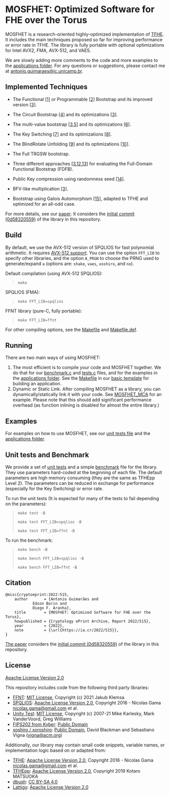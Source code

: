 # MOSFHET: Optimized Software for FHE over the Torus

MOSFHET is a research-oriented highly-optimized implementation of [TFHE](https://github.com/tfhe/tfhe/). It includes the main techniques proposed so far for improving performance or error rate in TFHE. The library is fully portable with optional optimizations for Intel AVX2, FMA, AVX-512, and VAES. 

We are slowly adding more comments to the code and more examples to the [applications folder](applications/). For any questions or suggestions, please contact me at <antonio.guimaraes@ic.unicamp.br>.

## Implemented Techniques

- The Functional [[1]](https://link.springer.com/chapter/10.1007/978-3-030-20951-3_20) or Programmable [[2]](https://link.springer.com/chapter/10.1007/978-3-030-78086-9_1) Bootstrap and its improved version [[3]](https://link.springer.com/chapter/10.1007/978-3-030-92078-4_23).

- The Circuit Bootstrap [[4]](https://link.springer.com/chapter/10.1007/978-3-319-70694-8_14) and its optimizations [[3]](https://link.springer.com/chapter/10.1007/978-3-030-92078-4_23).

- The multi-value bootstrap [[3](https://link.springer.com/chapter/10.1007/978-3-030-92078-4_23),[5](https://link.springer.com/chapter/10.1007/978-3-030-12612-4_6)] and its optimizations [[6]](https://tches.iacr.org/index.php/TCHES/article/view/8793).

- The Key Switching [[7]](https://link.springer.com/chapter/10.1007/978-3-662-53887-6_1) and its optimizations [[8]](https://link.springer.com/chapter/10.1007/978-3-030-78372-3_18).

- The BlindRotate Unfolding [[9]](https://ieeexplore.ieee.org/document/8449914) and its optimizations [[10]](https://link.springer.com/chapter/10.1007/978-3-319-96878-0_17).

- The Full TRGSW bootstrap. 

- Three different approaches [[3](https://link.springer.com/chapter/10.1007/978-3-030-92078-4_23),[12](https://ia.cr/2021/1135),[13](https://ia.cr/2021/1347)] for evaluating the Full-Domain Functional Bootstrap (FDFB). 

- Public Key compression using randomness seed [[14]](10.1007/s00145-019-09319-x). 

- BFV-like multiplication [[3]](https://link.springer.com/chapter/10.1007/978-3-030-92078-4_23).
  
- Bootstrap using Galois Automorphism [[15]](https://eprint.iacr.org/2022/198.pdf), adapted to TFHE and optimized for an all-odd case. 

For more details, see our [paper](https://eprint.iacr.org/2022/515). It considers the [initial commit (0d58320559)]( https://github.com/antoniocgj/MOSFHET/tree/0d5832055900d1376f7dadbbf5093b911e96a7fc) of the library in this repository. 

## Build

By default, we use the AVX-512 version of SPQLIOS for fast polynomial arithmetic. It requires [AVX-512 support](https://en.wikipedia.org/wiki/Advanced_Vector_Extensions#CPUs_with_AVX-512). You can use the option `FFT_LIB` to specify other libraries, and the option `A_PRGN` to choose the PRNG used to generate/expand `a` (options are: `shake`, `vaes`, `xoshiro`, and `no`).

Default compilation (using AVX-512 SPQLIOS):

> `make`

SPQLIOS (FMA):

> ```make FFT_LIB=spqlios```

FFNT library (pure-C, fully portable):

> ```make FFT_LIB=ffnt```

For other compiling options, see the [Makefile](Makefile) and [Makefile.def](Makefile.def). 

## Running

There are two main ways of using MOSFHET:
1. The most efficient is to compile your code and MOSFHET together. We do that for our [benchmark.c](test/benchmark.c) and [tests.c](test/tests.c) files, and for the examples in the [applications folder](applications/). See the [Makefile](applications/template/Makefile) in our [basic template](applications/template/) for building an application. 
2. Dynamic or Static Link. After compiling MOSFHET as a library, you can dynamically/statically link it with your code. See [MOSFHET_MCA](https://github.com/antoniocgj/MOSFHET_MCA) for an example. Please note that this should add significant performance overhead (as function inlining is  disabled for almost the entire library.)

## Examples

For examples on how to use MOSFHET, see our [unit tests file](test/tests.c) and the [applications folder](applications/). 

## Unit tests and Benchmark

We provide a set of [unit tests](test/tests.c) and a simple [benchmark](test/benchmark.c) file for the library. They use parameters hard-coded at the beginning of each file. The default parameters are high memory consuming (they are the same as TFHEpp Level 2). The parameters can be reduced in exchange for performance (especially for the Key Switching) or error rate.

To run the unit tests (It is expected for many of the tests to fail depending on the parameters):

> `make test -B`
> 
> `make test FFT_LIB=spqlios -B`
> 
> `make test FFT_LIB=ffnt -B` 

To run the benchmark:

> `make bench -B`
> 
> `make bench FFT_LIB=spqlios -B`
> 
> `make bench FFT_LIB=ffnt -B` 


## Citation

```
@misc{cryptoeprint:2022:515,
    author       = {Antonio Guimarães and
		    Edson Borin and
		    Diego F. Aranha},
    title        = {MOSFHET: Optimized Software for FHE over the Torus},
    howpublished = {Cryptology ePrint Archive, Report 2022/515},
    year         = {2022},
    note         = {\url{https://ia.cr/2022/515}},
}
```

[The paper](https://eprint.iacr.org/2022/515) considers the [initial commit (0d58320559)]( https://github.com/antoniocgj/MOSFHET/tree/0d5832055900d1376f7dadbbf5093b911e96a7fc) of the library in this repository. 

## License

[Apache License Version 2.0](LICENSE)

This repository includes code from the following third party libraries:
- [FFNT](https://gitlab.fit.cvut.cz/klemsjak/ffnt-benchmark): [MIT License](https://gitlab.fit.cvut.cz/klemsjak/ffnt-benchmark/blob/master/LICENSE), Copyright (c) 2021 Jakub Klemsa
- [SPQLIOS](https://github.com/tfhe/tfhe/tree/master/src/libtfhe/fft_processors/spqlios): [Apache License Version 2.0](https://github.com/tfhe/tfhe/blob/master/LICENSE), Copyright 2016 - Nicolas Gama <nicolas.gama@gmail.com> et al.
- [Unity Test](https://github.com/ThrowTheSwitch/Unity): [MIT License](https://github.com/ThrowTheSwitch/Unity/blob/master/LICENSE.txt), Copyright (c) <year> 2007-21 Mike Karlesky, Mark VanderVoord, Greg Williams
- [FIPS202 from Kyber](https://github.com/pq-crystals/kyber/blob/master/ref/fips202.c): [Public Domain](https://creativecommons.org/share-your-work/public-domain/cc0/)
- [xoshiro / xoroshiro](https://prng.di.unimi.it/): [Public Domain](https://creativecommons.org/share-your-work/public-domain/cc0/), David Blackman and Sebastiano Vigna (vigna@acm.org)


Additionally, our library may contain small code snippets, variable names, or implementation logic based on or adapted from:
- [TFHE](https://github.com/tfhe/tfhe/): [Apache License Version 2.0](https://github.com/tfhe/tfhe/blob/master/LICENSE), Copyright 2016 - Nicolas Gama <nicolas.gama@gmail.com> et al.
- [TFHEpp](https://github.com/virtualsecureplatform/TFHEpp): [Apache License Version 2.0](https://github.com/virtualsecureplatform/TFHEpp/blob/master/LICENSE), Copyright 2019 Kotaro MATSUOKA
- [dbush](https://stackoverflow.com/questions/48043811/creating-a-function-to-check-if-malloc-succeeded): [CC BY-SA 4.0](https://creativecommons.org/licenses/by-sa/4.0)
- [Lattigo](https://github.com/tuneinsight/lattigo): [Apache License Version 2.0](https://github.com/tuneinsight/lattigo/blob/master/LICENSE)
